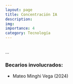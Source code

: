 ```yaml
---
layout: page
title: Concentración IA
description: 
img: 
importance: 4
category: Tecnología
---
```


## 

...

### Becarios involucrados:
- Mateo Minghi Vega (2024)
